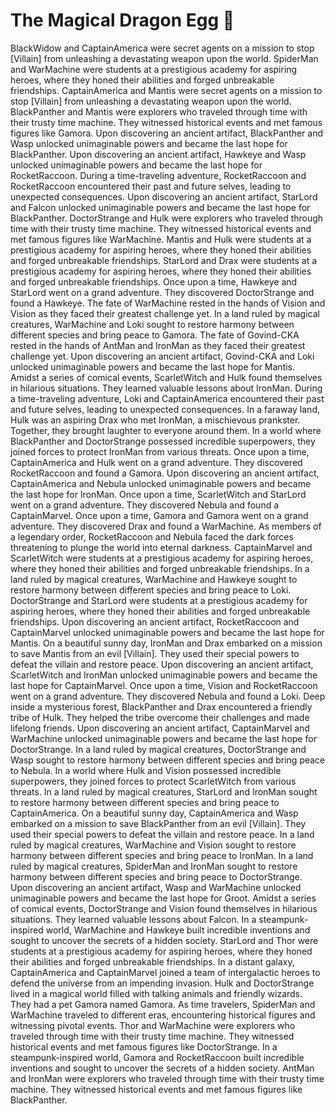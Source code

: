 # The Magical Dragon Egg :helicopter: 

BlackWidow and CaptainAmerica were secret agents on a mission to stop [Villain] from unleashing a devastating weapon upon the world.
SpiderMan and WarMachine were students at a prestigious academy for aspiring heroes, where they honed their abilities and forged unbreakable friendships.
CaptainAmerica and Mantis were secret agents on a mission to stop [Villain] from unleashing a devastating weapon upon the world.
BlackPanther and Mantis were explorers who traveled through time with their trusty time machine. They witnessed historical events and met famous figures like Gamora.
Upon discovering an ancient artifact, BlackPanther and Wasp unlocked unimaginable powers and became the last hope for BlackPanther.
Upon discovering an ancient artifact, Hawkeye and Wasp unlocked unimaginable powers and became the last hope for RocketRaccoon.
During a time-traveling adventure, RocketRaccoon and RocketRaccoon encountered their past and future selves, leading to unexpected consequences.
Upon discovering an ancient artifact, StarLord and Falcon unlocked unimaginable powers and became the last hope for BlackPanther.
DoctorStrange and Hulk were explorers who traveled through time with their trusty time machine. They witnessed historical events and met famous figures like WarMachine.
Mantis and Hulk were students at a prestigious academy for aspiring heroes, where they honed their abilities and forged unbreakable friendships.
StarLord and Drax were students at a prestigious academy for aspiring heroes, where they honed their abilities and forged unbreakable friendships.
Once upon a time, Hawkeye and StarLord went on a grand adventure. They discovered DoctorStrange and found a Hawkeye.
The fate of WarMachine rested in the hands of Vision and Vision as they faced their greatest challenge yet.
In a land ruled by magical creatures, WarMachine and Loki sought to restore harmony between different species and bring peace to Gamora.
The fate of Govind-CKA rested in the hands of AntMan and IronMan as they faced their greatest challenge yet.
Upon discovering an ancient artifact, Govind-CKA and Loki unlocked unimaginable powers and became the last hope for Mantis.
Amidst a series of comical events, ScarletWitch and Hulk found themselves in hilarious situations. They learned valuable lessons about IronMan.
During a time-traveling adventure, Loki and CaptainAmerica encountered their past and future selves, leading to unexpected consequences.
In a faraway land, Hulk was an aspiring Drax who met IronMan, a mischievous prankster. Together, they brought laughter to everyone around them.
In a world where BlackPanther and DoctorStrange possessed incredible superpowers, they joined forces to protect IronMan from various threats.
Once upon a time, CaptainAmerica and Hulk went on a grand adventure. They discovered RocketRaccoon and found a Gamora.
Upon discovering an ancient artifact, CaptainAmerica and Nebula unlocked unimaginable powers and became the last hope for IronMan.
Once upon a time, ScarletWitch and StarLord went on a grand adventure. They discovered Nebula and found a CaptainMarvel.
Once upon a time, Gamora and Gamora went on a grand adventure. They discovered Drax and found a WarMachine.
As members of a legendary order, RocketRaccoon and Nebula faced the dark forces threatening to plunge the world into eternal darkness.
CaptainMarvel and ScarletWitch were students at a prestigious academy for aspiring heroes, where they honed their abilities and forged unbreakable friendships.
In a land ruled by magical creatures, WarMachine and Hawkeye sought to restore harmony between different species and bring peace to Loki.
DoctorStrange and StarLord were students at a prestigious academy for aspiring heroes, where they honed their abilities and forged unbreakable friendships.
Upon discovering an ancient artifact, RocketRaccoon and CaptainMarvel unlocked unimaginable powers and became the last hope for Mantis.
On a beautiful sunny day, IronMan and Drax embarked on a mission to save Mantis from an evil [Villain]. They used their special powers to defeat the villain and restore peace.
Upon discovering an ancient artifact, ScarletWitch and IronMan unlocked unimaginable powers and became the last hope for CaptainMarvel.
Once upon a time, Vision and RocketRaccoon went on a grand adventure. They discovered Nebula and found a Loki.
Deep inside a mysterious forest, BlackPanther and Drax encountered a friendly tribe of Hulk. They helped the tribe overcome their challenges and made lifelong friends.
Upon discovering an ancient artifact, CaptainMarvel and WarMachine unlocked unimaginable powers and became the last hope for DoctorStrange.
In a land ruled by magical creatures, DoctorStrange and Wasp sought to restore harmony between different species and bring peace to Nebula.
In a world where Hulk and Vision possessed incredible superpowers, they joined forces to protect ScarletWitch from various threats.
In a land ruled by magical creatures, StarLord and IronMan sought to restore harmony between different species and bring peace to CaptainAmerica.
On a beautiful sunny day, CaptainAmerica and Wasp embarked on a mission to save BlackPanther from an evil [Villain]. They used their special powers to defeat the villain and restore peace.
In a land ruled by magical creatures, WarMachine and Vision sought to restore harmony between different species and bring peace to IronMan.
In a land ruled by magical creatures, SpiderMan and IronMan sought to restore harmony between different species and bring peace to DoctorStrange.
Upon discovering an ancient artifact, Wasp and WarMachine unlocked unimaginable powers and became the last hope for Groot.
Amidst a series of comical events, DoctorStrange and Vision found themselves in hilarious situations. They learned valuable lessons about Falcon.
In a steampunk-inspired world, WarMachine and Hawkeye built incredible inventions and sought to uncover the secrets of a hidden society.
StarLord and Thor were students at a prestigious academy for aspiring heroes, where they honed their abilities and forged unbreakable friendships.
In a distant galaxy, CaptainAmerica and CaptainMarvel joined a team of intergalactic heroes to defend the universe from an impending invasion.
Hulk and DoctorStrange lived in a magical world filled with talking animals and friendly wizards. They had a pet Gamora named Gamora.
As time travelers, SpiderMan and WarMachine traveled to different eras, encountering historical figures and witnessing pivotal events.
Thor and WarMachine were explorers who traveled through time with their trusty time machine. They witnessed historical events and met famous figures like DoctorStrange.
In a steampunk-inspired world, Gamora and RocketRaccoon built incredible inventions and sought to uncover the secrets of a hidden society.
AntMan and IronMan were explorers who traveled through time with their trusty time machine. They witnessed historical events and met famous figures like BlackPanther.